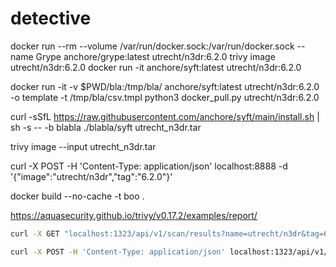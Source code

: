 # detective

docker run --rm --volume /var/run/docker.sock:/var/run/docker.sock --name Grype anchore/grype:latest utrecht/n3dr:6.2.0
trivy image utrecht/n3dr:6.2.0
docker run -it anchore/syft:latest utrecht/n3dr:6.2.0

docker run -it -v $PWD/bla:/tmp/bla/ anchore/syft:latest utrecht/n3dr:6.2.0 -o template -t /tmp/bla/csv.tmpl
python3 docker_pull.py utrecht/n3dr:6.2.0

curl -sSfL https://raw.githubusercontent.com/anchore/syft/main/install.sh | sh -s -- -b blabla
./blabla/syft utrecht_n3dr.tar

trivy image --input utrecht_n3dr.tar

curl -X POST -H 'Content-Type: application/json' localhost:8888 -d '{"image":"utrecht/n3dr","tag":"6.2.0"}'

docker build --no-cache -t boo .

https://aquasecurity.github.io/trivy/v0.17.2/examples/report/

```bash
curl -X GET "localhost:1323/api/v1/scan/results?name=utrecht/n3dr&tag=6.0.3" -s| jq .critical
```

```bash
curl -X POST -H 'Content-Type: application/json' localhost:1323/api/v1/scan/metrics -d '{"name":"alpine","tag":"3.12.0"}'
```
